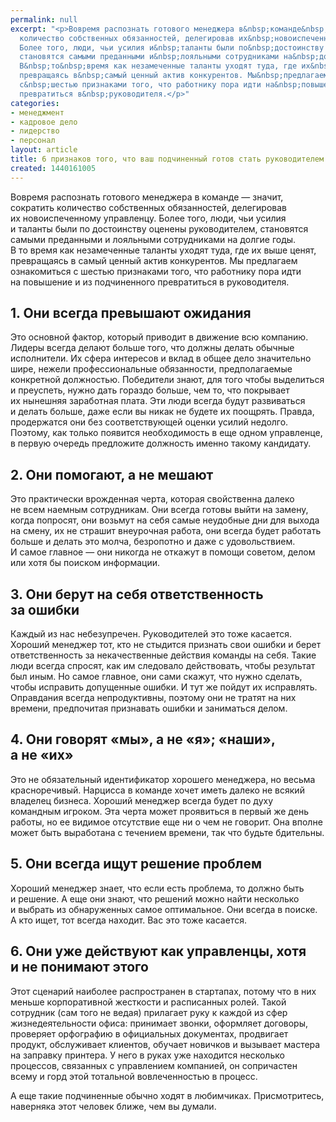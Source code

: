 ```yaml
---
permalink: null
excerpt: "<p>Вовремя распознать готового менеджера в&nbsp;команде&nbsp;— значит, сократить
  количество собственных обязанностей, делегировав их&nbsp;новоиспеченному управленцу.
  Более того, люди, чьи усилия и&nbsp;таланты были по&nbsp;достоинству оценены руководителем,
  становятся самыми преданными и&nbsp;лояльными сотрудниками на&nbsp;долгие годы.
  В&nbsp;то&nbsp;время как незамеченные таланты уходят туда, где их&nbsp;выше ценят,
  превращаясь в&nbsp;самый ценный актив конкурентов. Мы&nbsp;предлагаем ознакомиться
  с&nbsp;шестью признаками того, что работнику пора идти на&nbsp;повышение и&nbsp;из&nbsp;подчиненного
  превратиться в&nbsp;руководителя.</p>"
categories:
- менеджмент
- кадровое дело
- лидерство
- персонал
layout: article
title: 6 признаков того, что ваш подчиненный готов стать руководителем
created: 1440161005
---
```

<p>Вовремя распознать готового менеджера в&nbsp;команде&nbsp;— значит, сократить количество собственных обязанностей, делегировав их&nbsp;новоиспеченному управленцу. Более того, люди, чьи усилия и&nbsp;таланты были по&nbsp;достоинству оценены руководителем, становятся самыми преданными и&nbsp;лояльными сотрудниками на&nbsp;долгие годы. В&nbsp;то&nbsp;время как незамеченные таланты уходят туда, где их&nbsp;выше ценят, превращаясь в&nbsp;самый ценный актив конкурентов. Мы&nbsp;предлагаем ознакомиться с&nbsp;шестью признаками того, что работнику пора идти на&nbsp;повышение и&nbsp;из&nbsp;подчиненного превратиться в&nbsp;руководителя.</p>
<h2>1. Они всегда превышают ожидания</h2>
<p>Это основной фактор, который приводит в&nbsp;движение всю компанию. Лидеры всегда делают больше того, что должны делать обычные исполнители. Их&nbsp;сфера интересов и&nbsp;вклад в&nbsp;общее дело значительно шире, нежели профессиональные обязанности, предполагаемые конкретной должностью. Победители знают, для того чтобы выделиться и&nbsp;преуспеть, нужно дать гораздо больше, чем&nbsp;то, что покрывает их&nbsp;нынешняя заработная плата. Эти люди всегда будут развиваться и&nbsp;делать больше, даже если вы&nbsp;никак не&nbsp;будете их&nbsp;поощрять. Правда, продержатся они без соответствующей оценки усилий недолго. Поэтому, как только появится необходимость в&nbsp;еще одном управленце, в&nbsp;первую очередь предложите должность именно такому кандидату.</p>
<h2>2. Они помогают, а&nbsp;не&nbsp;мешают</h2>
<p>Это практически врожденная черта, которая свойственна далеко не&nbsp;всем наемным сотрудникам. Они всегда готовы выйти на&nbsp;замену, когда попросят, они возьмут на&nbsp;себя самые неудобные дни для выхода на&nbsp;смену, их&nbsp;не&nbsp;страшит внеурочная работа, они всегда будет работать больше и&nbsp;делать это молча, безропотно и&nbsp;даже с&nbsp;удовольствием. И&nbsp;самое главное&nbsp;— они никогда не&nbsp;откажут в&nbsp;помощи советом, делом или хотя&nbsp;бы поиском информации.</p>
<h2>3. Они берут на&nbsp;себя ответственность за&nbsp;ошибки </h2>
<p>Каждый из&nbsp;нас небезупречен. Руководителей это тоже касается. Хороший менеджер тот, кто не&nbsp;стыдится признать свои ошибки и&nbsp;берет ответственность за&nbsp;некачественные действия команды на&nbsp;себя. Такие люди всегда спросят, как им&nbsp;следовало действовать, чтобы результат был иным. Но&nbsp;самое главное, они сами скажут, что нужно сделать, чтобы исправить допущенные ошибки. И&nbsp;тут&nbsp;же пойдут их&nbsp;исправлять. Оправдания всегда непродуктивны, поэтому они не&nbsp;тратят на&nbsp;них времени, предпочитая признавать ошибки и&nbsp;заниматься делом.</p>
<h2>4. Они говорят «мы», а&nbsp;не&nbsp;«я»; «наши», а&nbsp;не&nbsp;«их»</h2>
<p>Это не&nbsp;обязательный идентификатор хорошего менеджера, но&nbsp;весьма красноречивый. Нарцисса в&nbsp;команде хочет иметь далеко не&nbsp;всякий владелец бизнеса. Хороший менеджер всегда будет по&nbsp;духу командным игроком. Эта черта может проявиться в&nbsp;первый&nbsp;же день работы, но&nbsp;ее&nbsp;видимое отсутствие еще ни&nbsp;о&nbsp;чем не&nbsp;говорит. Она вполне может быть выработана с&nbsp;течением времени, так что будьте бдительны. </p>
<h2>5. Они всегда ищут решение проблем</h2>
<p>Хороший менеджер знает, что если есть проблема, то&nbsp;должно быть и&nbsp;решение. А&nbsp;еще они знают, что решений можно найти несколько и&nbsp;выбрать из&nbsp;обнаруженных самое оптимальное. Они всегда в&nbsp;поиске. А&nbsp;кто ищет, тот всегда находит. Вас это тоже касается.</p>
<h2>6. Они уже действуют как управленцы, хотя и&nbsp;не&nbsp;понимают этого</h2>
<p>Этот сценарий наиболее распространен в&nbsp;стартапах, потому что в&nbsp;них меньше корпоративной жесткости и&nbsp;расписанных ролей. Такой сотрудник (сам того не&nbsp;ведая) прилагает руку к&nbsp;каждой из&nbsp;сфер жизнедеятельности офиса: принимает звонки, оформляет договоры, проверяет орфографию в&nbsp;официальных документах, продвигает продукт, обслуживает клиентов, обучает новичков и&nbsp;вызывает мастера на&nbsp;заправку принтера. У&nbsp;него в&nbsp;руках уже находится несколько процессов, связанных с&nbsp;управлением компанией, он&nbsp;сопричастен всему и&nbsp;горд этой тотальной вовлеченностью в&nbsp;процесс. </p>
<p>А&nbsp;еще такие подчиненные обычно ходят в&nbsp;любимчиках. Присмотритесь, наверняка этот человек ближе, чем вы&nbsp;думали.</p>
